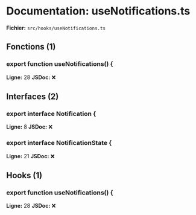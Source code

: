 # Documentation: useNotifications.ts

**Fichier:** `src/hooks/useNotifications.ts`

## Fonctions (1)

### export function useNotifications() {
**Ligne:** 28
**JSDoc:** ❌

## Interfaces (2)

### export interface Notification {
**Ligne:** 8
**JSDoc:** ❌

### export interface NotificationState {
**Ligne:** 21
**JSDoc:** ❌

## Hooks (1)

### export function useNotifications() {
**Ligne:** 28
**JSDoc:** ❌

